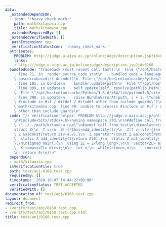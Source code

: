 ```yaml
---
data:
  _extendedDependsOn:
  - icon: ':heavy_check_mark:'
    path: math/kitamasa.cpp
    title: math/kitamasa.cpp
  _extendedRequiredBy: []
  _extendedVerifiedWith: []
  _pathExtension: cpp
  _verificationStatusIcon: ':heavy_check_mark:'
  attributes:
    PROBLEM: http://judge.u-aizu.ac.jp/onlinejudge/description.jsp?id=0168
    links:
    - http://judge.u-aizu.ac.jp/onlinejudge/description.jsp?id=0168
  bundledCode: "Traceback (most recent call last):\n  File \"/opt/hostedtoolcache/Python/3.8.6/x64/lib/python3.8/site-packages/onlinejudge_verify/documentation/build.py\"\
    , line 71, in _render_source_code_stat\n    bundled_code = language.bundle(stat.path,\
    \ basedir=basedir).decode()\n  File \"/opt/hostedtoolcache/Python/3.8.6/x64/lib/python3.8/site-packages/onlinejudge_verify/languages/cplusplus.py\"\
    , line 191, in bundle\n    bundler.update(path)\n  File \"/opt/hostedtoolcache/Python/3.8.6/x64/lib/python3.8/site-packages/onlinejudge_verify/languages/cplusplus_bundle.py\"\
    , line 399, in update\n    self.update(self._resolve(pathlib.Path(included), included_from=path))\n\
    \  File \"/opt/hostedtoolcache/Python/3.8.6/x64/lib/python3.8/site-packages/onlinejudge_verify/languages/cplusplus_bundle.py\"\
    , line 398, in update\n    raise BundleErrorAt(path, i + 1, \"unable to process\
    \ #include in #if / #ifdef / #ifndef other than include guards\")\nonlinejudge_verify.languages.cplusplus_bundle.BundleErrorAt:\
    \ math/kitamasa.cpp: line 49: unable to process #include in #if / #ifdef / #ifndef\
    \ other than include guards\n"
  code: "// verification-helper: PROBLEM http://judge.u-aizu.ac.jp/onlinejudge/description.jsp?id=0168\n\
    \n#include<bits/stdc++.h>\nusing namespace std;\n\n#define call_from_test\n#include\
    \ \"../../math/kitamasa.cpp\"\n#undef call_from_test\n\ntemplate<typename T>\n\
    struct Z{\n  T v;\n  Z(){*this=add_identity();}\n  Z(T v):v(v){}\n  Z operator+(const\
    \ Z &a)const{return Z(v+a.v);}\n  Z operator*(const Z &a)const{return Z(v*a.v);}\n\
    \  static Z add_identity(){return Z(0);}\n  static Z mul_identity(){return Z(1);}\n\
    };\n\nsigned main(){\n  using ZL = Z<long long>;\n\n  vector<ZL> as({0,0,1}),cs({1,1,1});\n\
    \  Kitamasa<ZL> K(cs);\n\n  int n;\n  while(cin>>n,n)\n    cout<<(K.calc(as,n+2).v+3650-1)/3650<<endl;\n\
    \n  return 0;\n}\n"
  dependsOn:
  - math/kitamasa.cpp
  isVerificationFile: true
  path: test/aoj/0168.test.cpp
  requiredBy: []
  timestamp: '2020-10-07 14:44:22+09:00'
  verificationStatus: TEST_ACCEPTED
  verifiedWith: []
documentation_of: test/aoj/0168.test.cpp
layout: document
redirect_from:
- /verify/test/aoj/0168.test.cpp
- /verify/test/aoj/0168.test.cpp.html
title: test/aoj/0168.test.cpp
---
```

